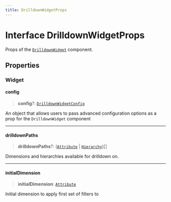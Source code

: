 ```yaml
---
title: DrilldownWidgetProps
---
```


# Interface DrilldownWidgetProps

Props of the [`DrilldownWidget`](../drilldown/class.DrilldownWidget.md) component.

## Properties

### Widget

#### config

> **config**?: [`DrilldownWidgetConfig`](../type-aliases/type-alias.DrilldownWidgetConfig.md)

An object that allows users to pass advanced configuration options as a prop for the `DrilldownWidget` component

***

#### drilldownPaths

> **drilldownPaths**?: ([`Attribute`](../../sdk-data/interfaces/interface.Attribute.md) \| [`Hierarchy`](../../sdk-ui/interfaces/interface.Hierarchy.md))[]

Dimensions and hierarchies available for drilldown on.

***

#### initialDimension

> **initialDimension**: [`Attribute`](../../sdk-data/interfaces/interface.Attribute.md)

Initial dimension to apply first set of filters to

